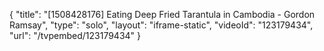{
    "title": "[1508428176] Eating Deep Fried Tarantula in Cambodia - Gordon Ramsay",
    "type": "solo",
    "layout": "iframe-static",
    "videoId": "123179434",
    "url": "\/tvpembed\/123179434"
}